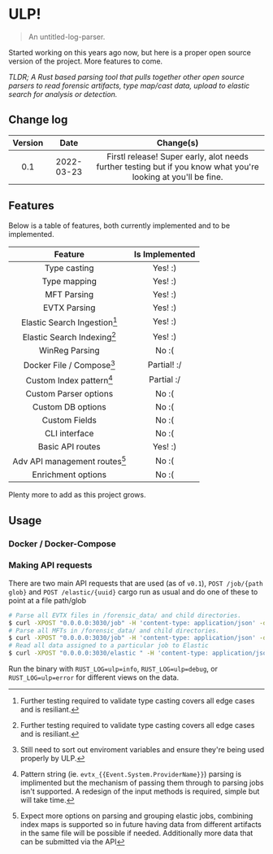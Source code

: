 # ULP!

> An untitled-log-parser.

Started working on this years ago now, but here is a proper open source version of the project. More features to come.

*TLDR; A Rust based parsing tool that pulls together other open source parsers to read forensic artifacts, type map/cast data, upload to elastic search for analysis or detection.*

## Change log

| Version | Date | Change(s) |
| :-----: | :--: | :-------: |
| 0.1 | 2022-03-23| Firstl release! Super early, alot needs further testing but if you know what you're looking at you'll be fine. |

## Features

Below is a table of features, both currently implemented and to be implemented.

| Feature | Is Implemented |
| :-----: | :------------: |
| Type casting | Yes! :) |
| Type mapping | Yes! :) |
| MFT Parsing | Yes! :) |
| EVTX Parsing | Yes! :) |
| Elastic Search Ingestion[^1] | Yes! :) |
| Elastic Search Indexing[^1] | Yes! :) |
| WinReg Parsing | No :( |
| Docker File / Compose[^2] | Partial! :/ |
| Custom Index pattern[^3] | Partial :/ |
| Custom Parser options | No :( |
| Custom DB options | No :( |
| Custom Fields | No :( |
| CLI interface | No :( |
| Basic API routes | Yes! :) |
| Adv API management routes[^4] |  No :( |
| Enrichment options |  No :( |

[^1]: Further testing required to validate type casting covers all edge cases and is resiliant.
[^2]: Still need to sort out enviroment variables and ensure they're being used properly by ULP.
[^3]: Pattern string (ie. `evtx_{{Event.System.ProviderName}}`) parsing is implimented but the mechanism of passing them through to parsing jobs isn't supported. A redesign of the input methods is required, simple but will take time.
[^4]: Expect more options on parsing and grouping elastic jobs, combining index maps is supported so in future having data from different artifacts in the same file will be possible if needed. Additionally more data that can be submitted via the API 


Plenty more to add as this project grows.

## Usage

### Docker / Docker-Compose

### Making API requests

There are two main API requests that are used (as of `v0.1`), `POST /job/{path glob}` and `POST /elastic/{uuid}`
cargo run as usual and do one of these to point at a file path/glob

```bash
# Parse all EVTX files in /forensic_data/ and child directories.
$ curl -XPOST "0.0.0.0:3030/job" -H 'content-type: application/json' -d '"/forensic_data/**/*.evtx"'
# Parse all MFTs in /forensic_data/ and child directories.
$ curl -XPOST "0.0.0.0:3030/job" -H 'content-type: application/json' -d '"/forensic_data/**/$MFT"'
# Read all data assigned to a particular job to Elastic
$ curl -XPOST "0.0.0.0:3030/elastic " -H 'content-type: application/json' -d '"e24c14c0-342f-4c24-8b57-d9dcd3ec5936"'
```

Run the binary with `RUST_LOG=ulp=info`, `RUST_LOG=ulp=debug`, or `RUST_LOG=ulp=error` for different views on the data.